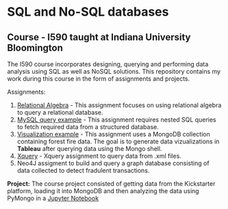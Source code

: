 # SQL and No-SQL databases
## Course - I590 taught at Indiana University Bloomington

The I590 course incorporates designing, querying and performing data analysis using SQL as well as NoSQL solutions. This repository contains my work during this course in the form of assignments and projects.

Assignments:
1. [Relational Algebra](../blob/master/Assignment1/sql_assignment1.pdf) - This assignment focuses on using relational algebra to query a relational database.
2. [MySQL query example](../blob/master/Assignment2/q10.PNG) - This assignment requires nested SQL queries to fetch required data from a structured database.
3. [Visualization example](../blob/master/Assignment3/Sheet1.png) - This assignment uses a MongoDB collection containing forest fire data. The goal is to generate data vizualizations in <b>Tableau</b> after querying data using the Mongo shell.
4. [Xquery](../blob/master/Assignment4/XML%20Example/XQueryProject/xquery3.xquery) - Xquery assignment to query data from .xml files.
5. Neo4J assigment to build and query a graph database consisting of data collected to detect fradulent transactions.

<b>Project:</b>
The course project consisted of getting data from the Kickstarter platform, loading it into MongoDB and then analyzing the data using PyMongo in a [Jupyter Notebook](../blob/master/Project/Kickstarter%20Data%20Analysis%20using%20PyMongo.ipynb)
